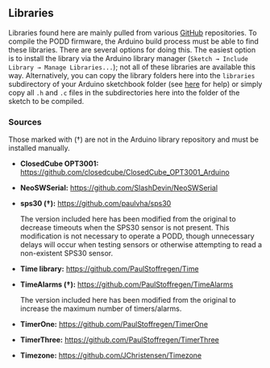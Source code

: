 ## Libraries

Libraries found here are mainly pulled from various [GitHub](https://github.com) repositories.  To compile the PODD firmware, the Arduino build process must be able to find these libraries.  There are several options for doing this.  The easiest option is to install the library via the Arduino library manager (`Sketch → Include Library → Manage Libraries...`); not all of these libraries are available this way.  Alternatively, you can copy the library folders here into the `libraries` subdirectory of your Arduino sketchbook folder (see [here](https://www.arduino.cc/en/Guide/Libraries) for help) or simply copy all `.h` and `.c` files in the subdirectories here into the folder of the sketch to be compiled.


### Sources
Those marked with (†) are not in the Arduino library repository and must be installed manually.
- **ClosedCube OPT3001:**
  <https://github.com/closedcube/ClosedCube_OPT3001_Arduino>
- **NeoSWSerial:**
  <https://github.com/SlashDevin/NeoSWSerial>
- **sps30 (†):**
  <https://github.com/paulvha/sps30>

  The version included here has been modified from the original to decrease timeouts when the SPS30 sensor is not present.  This modification is not necessary to operate a PODD, though unnecessary delays will occur when testing sensors or otherwise attempting to read a non-existent SPS30 sensor.
- **Time library:**
  <https://github.com/PaulStoffregen/Time>
- **TimeAlarms (†):**
  <https://github.com/PaulStoffregen/TimeAlarms>

  The version included here has been modified from the original to increase the maximum number of timers/alarms.
- **TimerOne:**
  <https://github.com/PaulStoffregen/TimerOne>
- **TimerThree:**
  <https://github.com/PaulStoffregen/TimerThree>
- **Timezone:**
  <https://github.com/JChristensen/Timezone>

